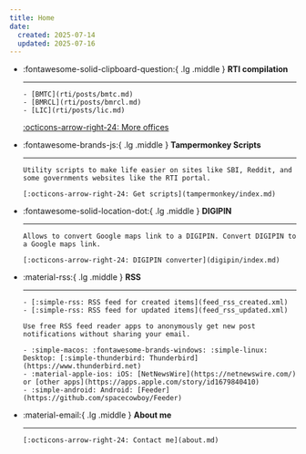 ```yaml
---
title: Home
date:
  created: 2025-07-14
  updated: 2025-07-16
---
```


<div class="grid cards" markdown>

- :fontawesome-solid-clipboard-question:{ .lg .middle } __RTI compilation__
  
    -----

      - [BMTC](rti/posts/bmtc.md)
      - [BMRCL](rti/posts/bmrcl.md)
      - [LIC](rti/posts/lic.md)

    [:octicons-arrow-right-24: More offices](rti/index.md)

- :fontawesome-brands-js:{ .lg .middle } __Tampermonkey Scripts__

    -----

      Utility scripts to make life easier on sites like SBI, Reddit, and some governments websites like the RTI portal.

      [:octicons-arrow-right-24: Get scripts](tampermonkey/index.md)

- :fontawesome-solid-location-dot:{ .lg .middle } __DIGIPIN__

    -----

      Allows to convert Google maps link to a DIGIPIN. Convert DIGIPIN to a Google maps link.

      [:octicons-arrow-right-24: DIGIPIN converter](digipin/index.md)

- :material-rss:{ .lg .middle } __RSS__

    ----

      - [:simple-rss: RSS feed for created items](feed_rss_created.xml) 
      - [:simple-rss: RSS feed for updated items](feed_rss_updated.xml)

      Use free RSS feed reader apps to anonymously get new post notifications without sharing your email.

      - :simple-macos: :fontawesome-brands-windows: :simple-linux: Desktop: [:simple-thunderbird: Thunderbird](https://www.thunderbird.net)
      - :material-apple-ios: iOS: [NetNewsWire](https://netnewswire.com/) or [other apps](https://apps.apple.com/story/id1679840410)
      - :simple-android: Android: [Feeder](https://github.com/spacecowboy/Feeder)

- :material-email:{ .lg .middle } __About me__

    -----

      [:octicons-arrow-right-24: Contact me](about.md)

</div>
